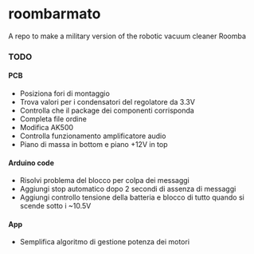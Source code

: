 # roombarmato
A repo to make a military version of the robotic vacuum cleaner Roomba

### TODO
#### PCB
- Posiziona fori di montaggio
- Trova valori per i condensatori del regolatore da 3.3V
- Controlla che il package dei componenti corrisponda
- Completa file ordine
- Modifica AK500
- Controlla funzionamento amplificatore audio
- Piano di massa in bottom e piano +12V in top

#### Arduino code
- Risolvi problema del blocco per colpa dei messaggi
- Aggiungi stop automatico dopo 2 secondi di assenza di messaggi
- Aggiungi controllo tensione della batteria e blocco di tutto quando si scende sotto i ~10.5V

#### App
- Semplifica algoritmo di gestione potenza dei motori